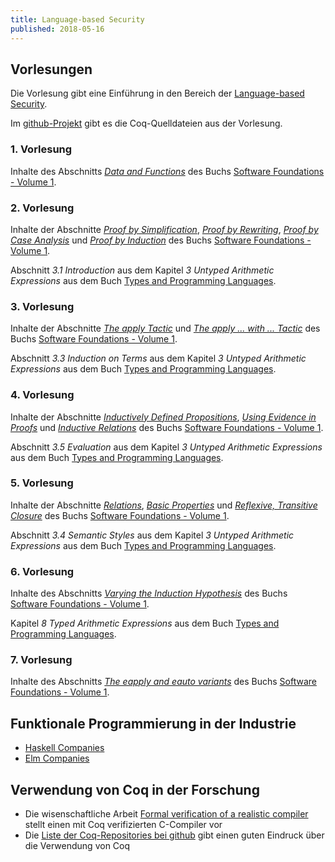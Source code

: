 ```yaml
---
title: Language-based Security
published: 2018-05-16
---
```



## Vorlesungen

Die Vorlesung gibt eine Einführung in den Bereich der [Language-based Security](https://en.wikipedia.org/wiki/Language-based_security).

Im [github-Projekt](https://github.com/jan-christiansen/Language-based-Security) gibt es die Coq-Quelldateien aus der Vorlesung.


### 1. Vorlesung

Inhalte des Abschnitts [_Data and Functions_](https://softwarefoundations.cis.upenn.edu/lf-current/Basics.html#lab17) des Buchs [Software Foundations - Volume 1](https://softwarefoundations.cis.upenn.edu/current/lf-current/index.html).


### 2. Vorlesung

Inhalte der Abschnitte [_Proof by Simplification_](https://softwarefoundations.cis.upenn.edu/lf-current/Basics.html#lab30), [_Proof by Rewriting_](https://softwarefoundations.cis.upenn.edu/lf-current/Basics.html#lab31), [_Proof by Case Analysis_](https://softwarefoundations.cis.upenn.edu/lf-current/Basics.html#lab34) und [_Proof by Induction_](https://softwarefoundations.cis.upenn.edu/lf-current/Induction.html#lab44) des Buchs [Software Foundations - Volume 1](https://softwarefoundations.cis.upenn.edu/current/lf-current/index.html).

Abschnitt _3.1 Introduction_ aus dem Kapitel _3 Untyped Arithmetic Expressions_ aus dem Buch [Types and Programming Languages](https://ebookcentral.proquest.com/lib/zhbflensburg-ebooks/detail.action?docID=3338823).


### 3. Vorlesung

Inhalte der Abschnitte [_The apply Tactic_](https://softwarefoundations.cis.upenn.edu/lf-current/Tactics.html#lab131) und [_The apply ... with ... Tactic_](https://softwarefoundations.cis.upenn.edu/lf-current/Tactics.html#lab135) des Buchs [Software Foundations - Volume 1](https://softwarefoundations.cis.upenn.edu/current/lf-current/index.html).

Abschnitt _3.3 Induction on Terms_ aus dem Kapitel _3 Untyped Arithmetic Expressions_ aus dem Buch [Types and Programming Languages](https://ebookcentral.proquest.com/lib/zhbflensburg-ebooks/detail.action?docID=3338823).


### 4. Vorlesung

Inhalte der Abschnitte [_Inductively Defined Propositions_](https://softwarefoundations.cis.upenn.edu/lf-current/IndProp.html#lab198), [_Using Evidence in Proofs_](https://softwarefoundations.cis.upenn.edu/lf-current/IndProp.html#lab200) und [_Inductive Relations_](https://softwarefoundations.cis.upenn.edu/lf-current/IndProp.html#lab209) des Buchs [Software Foundations - Volume 1](https://softwarefoundations.cis.upenn.edu/current/lf-current/index.html).

Abschnitt _3.5 Evaluation_ aus dem Kapitel _3 Untyped Arithmetic Expressions_ aus dem Buch [Types and Programming Languages](https://ebookcentral.proquest.com/lib/zhbflensburg-ebooks/detail.action?docID=3338823).


### 5. Vorlesung

Inhalte der Abschnitte [_Relations_](https://softwarefoundations.cis.upenn.edu/lf-current/Rel.html#lab281), [_Basic Properties_](https://softwarefoundations.cis.upenn.edu/lf-current/Rel.html#lab282) und [_Reflexive, Transitive Closure_](https://softwarefoundations.cis.upenn.edu/lf-current/Rel.html#lab299) des Buchs [Software Foundations - Volume 1](https://softwarefoundations.cis.upenn.edu/current/lf-current/index.html).

Abschnitt _3.4 Semantic Styles_ aus dem Kapitel _3 Untyped Arithmetic Expressions_ aus dem Buch [Types and Programming Languages](https://ebookcentral.proquest.com/lib/zhbflensburg-ebooks/detail.action?docID=3338823).


### 6. Vorlesung

Inhalte des Abschnitts [_Varying the Induction Hypothesis_](https://softwarefoundations.cis.upenn.edu/lf-current/Tactics.html#lab142) des Buchs [Software Foundations - Volume 1](https://softwarefoundations.cis.upenn.edu/current/lf-current/index.html).

Kapitel _8 Typed Arithmetic Expressions_ aus dem Buch [Types and Programming Languages](https://ebookcentral.proquest.com/lib/zhbflensburg-ebooks/detail.action?docID=3338823).


### 7. Vorlesung

Inhalte des Abschnitts [_The eapply and eauto variants_](https://softwarefoundations.cis.upenn.edu/lf-current/Auto.html#lab384) des Buchs [Software Foundations - Volume 1](https://softwarefoundations.cis.upenn.edu/current/lf-current/index.html).


## Funktionale Programmierung in der Industrie

* [Haskell Companies](https://github.com/erkmos/haskell-companies)
* [Elm Companies](https://github.com/lpil/elm-companies)


## Verwendung von Coq in der Forschung

* Die wisenschaftliche Arbeit [Formal verification of a realistic compiler](http://www.cse.iitd.ac.in/~sbansal/csl862-soft/readings/compcert.pdf) stellt einen mit Coq verifizierten C-Compiler vor
* Die [Liste der Coq-Repositories bei github](https://github.com/search?l=&p=1&q=language%3ACoq&ref=advsearch&type=Repositories) gibt einen guten Eindruck über die Verwendung von Coq
